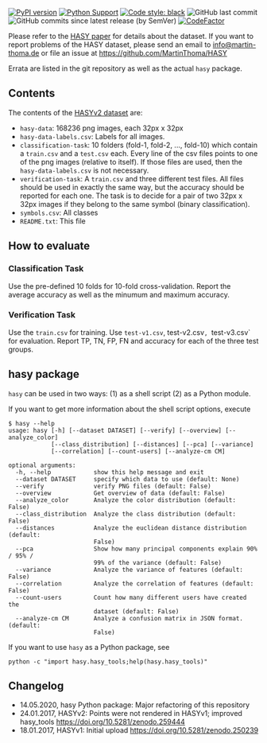 [![PyPI version](https://badge.fury.io/py/hasy.svg)](https://badge.fury.io/py/hasy)
[![Python Support](https://img.shields.io/pypi/pyversions/hasy.svg)](https://pypi.org/project/hasy/)
[![Code style: black](https://img.shields.io/badge/code%20style-black-000000.svg)](https://github.com/psf/black)
![GitHub last commit](https://img.shields.io/github/last-commit/MartinThoma/HASY)
![GitHub commits since latest release (by SemVer)](https://img.shields.io/github/commits-since/MartinThoma/HASY/0.23.1)
[![CodeFactor](https://www.codefactor.io/repository/github/martinthoma/HASY/badge/master)](https://www.codefactor.io/repository/github/martinthoma/HASY/overview/master)

Please refer to the [HASY paper](https://arxiv.org/abs/1701.08380) for details
about the dataset. If you want to report problems of the HASY dataset, please
send an email to info@martin-thoma.de or file an issue at
https://github.com/MartinThoma/HASY

Errata are listed in the git repository as well as the actual `hasy` package.


## Contents

The contents of the [HASYv2 dataset](https://zenodo.org/record/259444) are:

* `hasy-data`: 168236 png images, each 32px x 32px
* `hasy-data-labels.csv`: Labels for all images.
* `classification-task`: 10 folders (fold-1, fold-2, ..., fold-10) which
  contain a `train.csv` and a `test.csv` each. Every line of the csv files
  points to one of the png images (relative to itself). If those files are
  used, then the `hasy-data-labels.csv` is not necessary.
* `verification-task`: A `train.csv` and three different test files. All files
  should be used in exactly the same way, but the accuracy should be reported
  for each one.
  The task is to decide for a pair of two 32px x 32px images if they belong
  to the same symbol (binary classification).
* `symbols.csv`: All classes
* `README.txt`: This file


## How to evaluate

### Classification Task

Use the pre-defined 10 folds for 10-fold cross-validation. Report the
average accuracy as well as the minumum and maximum accuracy.


### Verification Task

Use the `train.csv` for training. Use `test-v1.csv`, test-v2.csv`,
`test-v3.csv` for evaluation. Report TP, TN, FP, FN and accuracy for each
of the three test groups.


## hasy package

`hasy` can be used in two ways: (1) as a shell script (2) as a Python
module.

If you want to get more information about the shell script options, execute

```
$ hasy --help
usage: hasy [-h] [--dataset DATASET] [--verify] [--overview] [--analyze_color]
            [--class_distribution] [--distances] [--pca] [--variance]
            [--correlation] [--count-users] [--analyze-cm CM]

optional arguments:
  -h, --help            show this help message and exit
  --dataset DATASET     specify which data to use (default: None)
  --verify              verify PNG files (default: False)
  --overview            Get overview of data (default: False)
  --analyze_color       Analyze the color distribution (default: False)
  --class_distribution  Analyze the class distribution (default: False)
  --distances           Analyze the euclidean distance distribution (default:
                        False)
  --pca                 Show how many principal components explain 90% / 95% /
                        99% of the variance (default: False)
  --variance            Analyze the variance of features (default: False)
  --correlation         Analyze the correlation of features (default: False)
  --count-users         Count how many different users have created the
                        dataset (default: False)
  --analyze-cm CM       Analyze a confusion matrix in JSON format. (default:
                        False)
```


If you want to use `hasy` as a Python package, see

    python -c "import hasy.hasy_tools;help(hasy.hasy_tools)"


## Changelog

* 14.05.2020, hasy Python package: Major refactoring of this repository
* 24.01.2017, HASYv2: Points were not rendered in HASYv1; improved hasy_tools
                      https://doi.org/10.5281/zenodo.259444
* 18.01.2017, HASYv1: Initial upload
                      https://doi.org/10.5281/zenodo.250239
